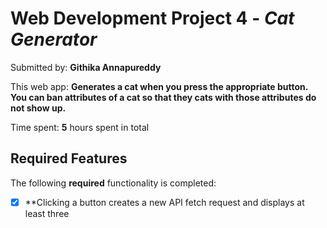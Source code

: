 # Web Development Project 4 - *Cat Generator*

Submitted by: **Githika Annapureddy**

This web app: **Generates a cat when you press the appropriate button. You can ban attributes of a cat so that they cats with those attributes do not show up.**

Time spent: **5** hours spent in total

## Required Features

The following **required** functionality is completed:

- [X] **Clicking a button creates a new API fetch request and displays at least three